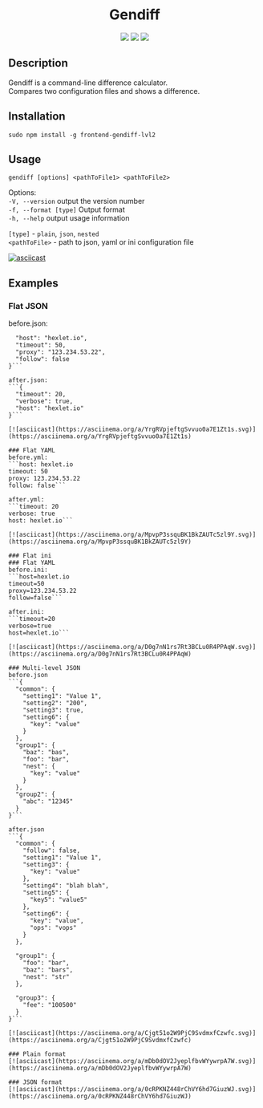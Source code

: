 <h1 align="center">Gendiff</h1>
<p align="center">
<a href="https://travis-ci.org/victorlitvinenko/frontend-project-lvl2.svg?branch=master"><img src="https://travis-ci.org/victorlitvinenko/frontend-project-lvl2.svg?branch=master"></a>
<a href="https://codeclimate.com/github/victorlitvinenko/frontend-project-lvl2/maintainability"><img src="https://api.codeclimate.com/v1/badges/ca2ac9d4aebb1fff519e/maintainability" /></a>
<a href="https://codeclimate.com/github/victorlitvinenko/frontend-project-lvl2/test_coverage"><img src="https://api.codeclimate.com/v1/badges/ca2ac9d4aebb1fff519e/test_coverage" /></a>
</p>

## Description
Gendiff is a command-line difference calculator.  
Compares two configuration files and shows a difference.

## Installation
```sudo npm install -g frontend-gendiff-lvl2```

## Usage
```gendiff [options] <pathToFile1> <pathToFile2>```

Options:  
`-V, --version` output the version number  
`-f, --format [type]` Output format  
`-h, --help` output usage information  

`[type]` - `plain`, `json`, `nested`  
`<pathToFile>` - path to json, yaml or ini configuration file

[![asciicast](https://asciinema.org/a/mDkLZm4HNMw9emKexJNvfSMHB.svg)](https://asciinema.org/a/mDkLZm4HNMw9emKexJNvfSMHB)

## Examples

### Flat JSON
before.json:
```{
  "host": "hexlet.io",
  "timeout": 50,
  "proxy": "123.234.53.22",
  "follow": false
}```

after.json:
```{
  "timeout": 20,
  "verbose": true,
  "host": "hexlet.io"
}```

[![asciicast](https://asciinema.org/a/YrgRVpjeftgSvvuo0a7E1Zt1s.svg)](https://asciinema.org/a/YrgRVpjeftgSvvuo0a7E1Zt1s)

### Flat YAML
before.yml:
```host: hexlet.io
timeout: 50
proxy: 123.234.53.22
follow: false```

after.yml:
```timeout: 20
verbose: true
host: hexlet.io```

[![asciicast](https://asciinema.org/a/MpvpP3ssquBK1BkZAUTc5zl9Y.svg)](https://asciinema.org/a/MpvpP3ssquBK1BkZAUTc5zl9Y)

### Flat ini
### Flat YAML
before.ini:
```host=hexlet.io
timeout=50
proxy=123.234.53.22
follow=false```

after.ini:
```timeout=20
verbose=true
host=hexlet.io```

[![asciicast](https://asciinema.org/a/D0g7nN1rs7Rt3BCLu0R4PPAqW.svg)](https://asciinema.org/a/D0g7nN1rs7Rt3BCLu0R4PPAqW)

### Multi-level JSON
before.json
```{
  "common": {
    "setting1": "Value 1",
    "setting2": "200",
    "setting3": true,
    "setting6": {
      "key": "value"
    }
  },
  "group1": {
    "baz": "bas",
    "foo": "bar",
    "nest": {
      "key": "value"
    }
  },
  "group2": {
    "abc": "12345"
  }
}```

after.json
```{
  "common": {
    "follow": false,
    "setting1": "Value 1",
    "setting3": {
      "key": "value"
    },
    "setting4": "blah blah",
    "setting5": {
      "key5": "value5"
    },
    "setting6": {
      "key": "value",
      "ops": "vops"
    }
  },

  "group1": {
    "foo": "bar",
    "baz": "bars",
    "nest": "str"
  },

  "group3": {
    "fee": "100500"
  }
}```

[![asciicast](https://asciinema.org/a/Cjgt51o2W9PjC9SvdmxfCzwfc.svg)](https://asciinema.org/a/Cjgt51o2W9PjC9SvdmxfCzwfc)

### Plain format
[![asciicast](https://asciinema.org/a/mDb0dOV2JyeplfbvWYywrpA7W.svg)](https://asciinema.org/a/mDb0dOV2JyeplfbvWYywrpA7W)

### JSON format
[![asciicast](https://asciinema.org/a/0cRPKNZ448rChVY6hd7GiuzWJ.svg)](https://asciinema.org/a/0cRPKNZ448rChVY6hd7GiuzWJ)
